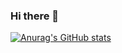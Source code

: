 ### Hi there 👋

[![Anurag's GitHub stats](https://github-readme-stats.vercel.app/api?username=Namacha411)](https://github.com/anuraghazra/github-readme-stats)

<!--
**Namacha411/Namacha411** is a ✨ _special_ ✨ repository because its `README.md` (this file) appears on your GitHub profile.

Here are some ideas to get you started:

- 🔭 I’m currently working on ...
- 🌱 I’m currently learning ...
- 👯 I’m looking to collaborate on ...
- 🤔 I’m looking for help with ...
- 💬 Ask me about ...
- 📫 How to reach me: ...
- 😄 Pronouns: ...
- ⚡ Fun fact: ...
-->

